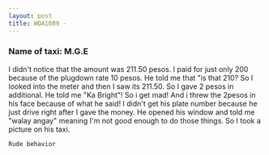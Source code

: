 ```yaml
---
layout: post
title: WQA1089 - 
---
```


### Name of taxi: M.G.E

I didn't notice that the amount was 211.50 pesos. I paid for just only 200 because of the plugdown rate 10 pesos. He told me that "is that 210? So I looked into the meter and then I saw its 211.50. So I gave 2 pesos in additional. He told me "Ka Bright"! So i get mad! And i threw the 2pesos in his face because of what he said! I didn't get his plate number because he just drive right after I gave the money. He opened his window and told me "walay angay" meaning I'm not good enough to do those things. So I took a picture on his taxi. 

```Rude behavior```
